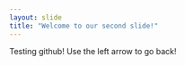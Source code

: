 ```yaml
---
layout: slide
title: "Welcome to our second slide!"
---
```

Testing github!
Use the left arrow to go back!
